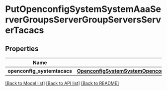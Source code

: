 # PutOpenconfigSystemSystemAaaServerGroupsServerGroupServersServerTacacs

## Properties
Name | Type | Description | Notes
------------ | ------------- | ------------- | -------------
**openconfig_systemtacacs** | [**OpenconfigSystemSystemOpenconfigsystemsystemAaaServergroupsServersTacacs**](OpenconfigSystemSystemOpenconfigsystemsystemAaaServergroupsServersTacacs.md) |  | [optional] 

[[Back to Model list]](../README.md#documentation-for-models) [[Back to API list]](../README.md#documentation-for-api-endpoints) [[Back to README]](../README.md)


